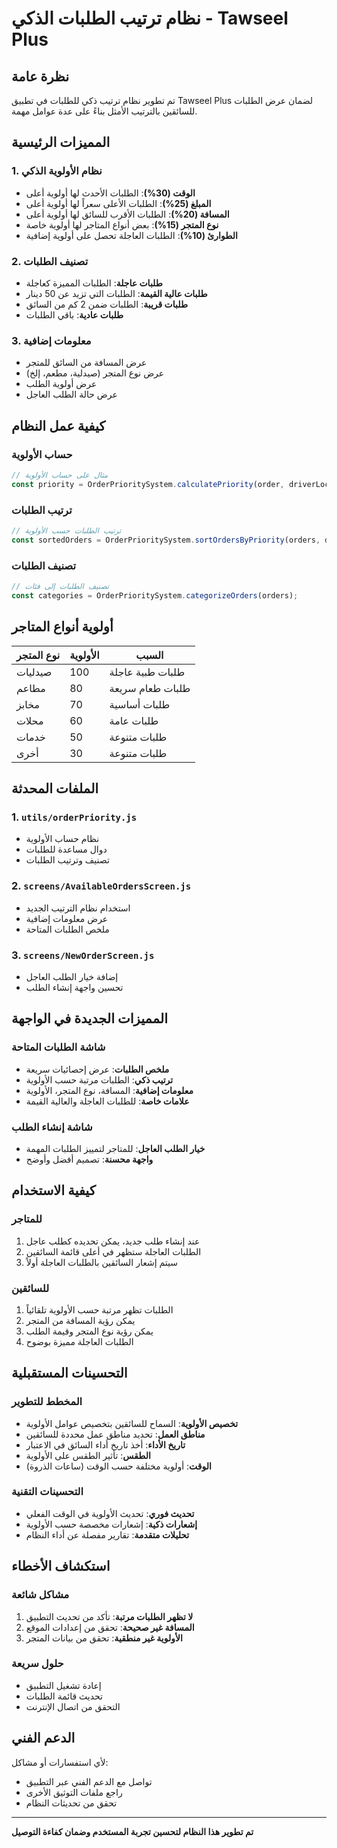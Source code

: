 # نظام ترتيب الطلبات الذكي - Tawseel Plus

## نظرة عامة

تم تطوير نظام ترتيب ذكي للطلبات في تطبيق Tawseel Plus لضمان عرض الطلبات للسائقين بالترتيب الأمثل بناءً على عدة عوامل مهمة.

## المميزات الرئيسية

### 1. نظام الأولوية الذكي
- **الوقت (30%)**: الطلبات الأحدث لها أولوية أعلى
- **المبلغ (25%)**: الطلبات الأعلى سعراً لها أولوية أعلى  
- **المسافة (20%)**: الطلبات الأقرب للسائق لها أولوية أعلى
- **نوع المتجر (15%)**: بعض أنواع المتاجر لها أولوية خاصة
- **الطوارئ (10%)**: الطلبات العاجلة تحصل على أولوية إضافية

### 2. تصنيف الطلبات
- **طلبات عاجلة**: الطلبات المميزة كعاجلة
- **طلبات عالية القيمة**: الطلبات التي تزيد عن 50 دينار
- **طلبات قريبة**: الطلبات ضمن 2 كم من السائق
- **طلبات عادية**: باقي الطلبات

### 3. معلومات إضافية
- عرض المسافة من السائق للمتجر
- عرض نوع المتجر (صيدلية، مطعم، إلخ)
- عرض أولوية الطلب
- عرض حالة الطلب العاجل

## كيفية عمل النظام

### حساب الأولوية
```javascript
// مثال على حساب الأولوية
const priority = OrderPrioritySystem.calculatePriority(order, driverLocation);
```

### ترتيب الطلبات
```javascript
// ترتيب الطلبات حسب الأولوية
const sortedOrders = OrderPrioritySystem.sortOrdersByPriority(orders, driverLocation);
```

### تصنيف الطلبات
```javascript
// تصنيف الطلبات إلى فئات
const categories = OrderPrioritySystem.categorizeOrders(orders);
```

## أولوية أنواع المتاجر

| نوع المتجر | الأولوية | السبب |
|------------|----------|-------|
| صيدليات | 100 | طلبات طبية عاجلة |
| مطاعم | 80 | طلبات طعام سريعة |
| مخابز | 70 | طلبات أساسية |
| محلات | 60 | طلبات عامة |
| خدمات | 50 | طلبات متنوعة |
| أخرى | 30 | طلبات متنوعة |

## الملفات المحدثة

### 1. `utils/orderPriority.js`
- نظام حساب الأولوية
- دوال مساعدة للطلبات
- تصنيف وترتيب الطلبات

### 2. `screens/AvailableOrdersScreen.js`
- استخدام نظام الترتيب الجديد
- عرض معلومات إضافية
- ملخص الطلبات المتاحة

### 3. `screens/NewOrderScreen.js`
- إضافة خيار الطلب العاجل
- تحسين واجهة إنشاء الطلب

## المميزات الجديدة في الواجهة

### شاشة الطلبات المتاحة
- **ملخص الطلبات**: عرض إحصائيات سريعة
- **ترتيب ذكي**: الطلبات مرتبة حسب الأولوية
- **معلومات إضافية**: المسافة، نوع المتجر، الأولوية
- **علامات خاصة**: للطلبات العاجلة والعالية القيمة

### شاشة إنشاء الطلب
- **خيار الطلب العاجل**: للمتاجر لتمييز الطلبات المهمة
- **واجهة محسنة**: تصميم أفضل وأوضح

## كيفية الاستخدام

### للمتاجر
1. عند إنشاء طلب جديد، يمكن تحديده كطلب عاجل
2. الطلبات العاجلة ستظهر في أعلى قائمة السائقين
3. سيتم إشعار السائقين بالطلبات العاجلة أولاً

### للسائقين
1. الطلبات تظهر مرتبة حسب الأولوية تلقائياً
2. يمكن رؤية المسافة من المتجر
3. يمكن رؤية نوع المتجر وقيمة الطلب
4. الطلبات العاجلة مميزة بوضوح

## التحسينات المستقبلية

### المخطط للتطوير
- **تخصيص الأولوية**: السماح للسائقين بتخصيص عوامل الأولوية
- **مناطق العمل**: تحديد مناطق عمل محددة للسائقين
- **تاريخ الأداء**: أخذ تاريخ أداء السائق في الاعتبار
- **الطقس**: تأثير الطقس على الأولوية
- **الوقت**: أولوية مختلفة حسب الوقت (ساعات الذروة)

### التحسينات التقنية
- **تحديث فوري**: تحديث الأولوية في الوقت الفعلي
- **إشعارات ذكية**: إشعارات مخصصة حسب الأولوية
- **تحليلات متقدمة**: تقارير مفصلة عن أداء النظام

## استكشاف الأخطاء

### مشاكل شائعة
1. **لا تظهر الطلبات مرتبة**: تأكد من تحديث التطبيق
2. **المسافة غير صحيحة**: تحقق من إعدادات الموقع
3. **الأولوية غير منطقية**: تحقق من بيانات المتجر

### حلول سريعة
- إعادة تشغيل التطبيق
- تحديث قائمة الطلبات
- التحقق من اتصال الإنترنت

## الدعم الفني

لأي استفسارات أو مشاكل:
- تواصل مع الدعم الفني عبر التطبيق
- راجع ملفات التوثيق الأخرى
- تحقق من تحديثات النظام

---

**تم تطوير هذا النظام لتحسين تجربة المستخدم وضمان كفاءة التوصيل** 